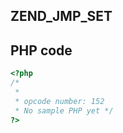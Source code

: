 ZEND\_JMP\_SET
--------------

PHP code
--------

``` php
<?php 
/*
 * 
 * opcode number: 152
 * No sample PHP yet */
?>
```
